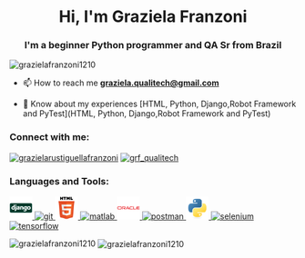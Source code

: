 <h1 align="center">Hi, I'm Graziela Franzoni</h1>
<h3 align="center">I'm a beginner Python programmer and QA Sr from Brazil</h3>

<p align="left"> <img src="https://komarev.com/ghpvc/?username=grazielafranzoni1210&label=Profile%20views&color=0e75b6&style=flat" alt="grazielafranzoni1210" /> </p>

- 📫 How to reach me **graziela.qualitech@gmail.com**

- 📄 Know about my experiences [HTML, Python, Django,Robot Framework and PyTest](HTML, Python, Django,Robot Framework and PyTest)

<h3 align="left">Connect with me:</h3>
<p align="left">
<a href="https://linkedin.com/in/grazielarustiguellafranzoni" target="blank"><img align="center" src="https://raw.githubusercontent.com/rahuldkjain/github-profile-readme-generator/master/src/images/icons/Social/linked-in-alt.svg" alt="grazielarustiguellafranzoni" height="30" width="40" /></a>
<a href="https://instagram.com/grf_qualitech" target="blank"><img align="center" src="https://raw.githubusercontent.com/rahuldkjain/github-profile-readme-generator/master/src/images/icons/Social/instagram.svg" alt="grf_qualitech" height="30" width="40" /></a>
</p>

<h3 align="left">Languages and Tools:</h3>
<p align="left"> <a href="https://www.djangoproject.com/" target="_blank"> <img src="https://raw.githubusercontent.com/devicons/devicon/master/icons/django/django-original.svg" alt="django" width="40" height="40"/> </a> <a href="https://git-scm.com/" target="_blank"> <img src="https://www.vectorlogo.zone/logos/git-scm/git-scm-icon.svg" alt="git" width="40" height="40"/> </a> <a href="https://www.w3.org/html/" target="_blank"> <img src="https://raw.githubusercontent.com/devicons/devicon/master/icons/html5/html5-original-wordmark.svg" alt="html5" width="40" height="40"/> </a> <a href="https://www.mathworks.com/" target="_blank"> <img src="https://upload.wikimedia.org/wikipedia/commons/2/21/Matlab_Logo.png" alt="matlab" width="40" height="40"/> </a> <a href="https://www.oracle.com/" target="_blank"> <img src="https://raw.githubusercontent.com/devicons/devicon/master/icons/oracle/oracle-original.svg" alt="oracle" width="40" height="40"/> </a> <a href="https://postman.com" target="_blank"> <img src="https://www.vectorlogo.zone/logos/getpostman/getpostman-icon.svg" alt="postman" width="40" height="40"/> </a> <a href="https://www.python.org" target="_blank"> <img src="https://raw.githubusercontent.com/devicons/devicon/master/icons/python/python-original.svg" alt="python" width="40" height="40"/> </a> <a href="https://www.selenium.dev" target="_blank"> <img src="https://raw.githubusercontent.com/detain/svg-logos/780f25886640cef088af994181646db2f6b1a3f8/svg/selenium-logo.svg" alt="selenium" width="40" height="40"/> </a> <a href="https://www.tensorflow.org" target="_blank"> <img src="https://www.vectorlogo.zone/logos/tensorflow/tensorflow-icon.svg" alt="tensorflow" width="40" height="40"/> </a> </p>

<p><img align="left" src="https://github-readme-stats.vercel.app/api/top-langs?username=grazielafranzoni1210&show_icons=true&locale=en&layout=compact" alt="grazielafranzoni1210" /></p>

<p>&nbsp;<img align="center" src="https://github-readme-stats.vercel.app/api?username=grazielafranzoni1210&show_icons=true&locale=en" alt="grazielafranzoni1210" /></p>
